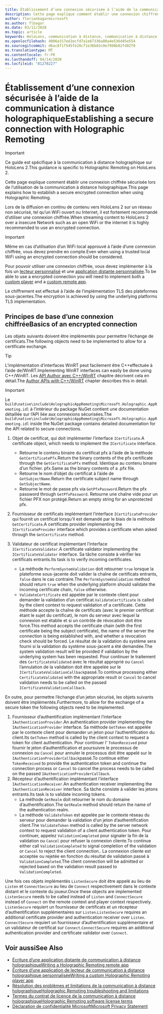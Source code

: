 ```yaml
---
title: Établissement d’une connexion sécurisée à l’aide de la communication à distance holographique
description: Cette page explique comment établir une connexion chiffrée sécurisée lors de l’utilisation de la communication à distance holographique.
author: florianbagarmicrosoft
ms.author: flbagar
ms.date: 03/11/2020
ms.topic: article
keywords: HoloLens, communication à distance, communication à distance holographique
ms.openlocfilehash: 4006a317ed2ecfd7a1e67336a80a4e536d45e554
ms.sourcegitcommit: d6ac8f1f545fe20cf1e36b83c0e7998b82fd02f8
ms.translationtype: MT
ms.contentlocale: fr-FR
ms.lasthandoff: 04/14/2020
ms.locfileid: "81278227"
---
```

# <a name="establishing-a-secure-connection-with-holographic-remoting"></a><span data-ttu-id="b2325-104">Établissement d’une connexion sécurisée à l’aide de la communication à distance holographique</span><span class="sxs-lookup"><span data-stu-id="b2325-104">Establishing a secure connection with Holographic Remoting</span></span>

>[!IMPORTANT]
><span data-ttu-id="b2325-105">Ce guide est spécifique à la communication à distance holographique sur HoloLens 2.</span><span class="sxs-lookup"><span data-stu-id="b2325-105">This guidance is specific to Holographic Remoting on HoloLens 2.</span></span>

<span data-ttu-id="b2325-106">Cette page explique comment établir une connexion chiffrée sécurisée lors de l’utilisation de la communication à distance holographique.</span><span class="sxs-lookup"><span data-stu-id="b2325-106">This page explains how to establish a secure encrypted connection when using Holographic Remoting.</span></span>

<span data-ttu-id="b2325-107">Lors de la diffusion en continu de contenu vers HoloLens 2 sur un réseau non sécurisé, tel qu’un WiFi ouvert ou Internet, il est fortement recommandé d’utiliser une connexion chiffrée.</span><span class="sxs-lookup"><span data-stu-id="b2325-107">When streaming content to HoloLens 2 over a insecure Network such as an open WiFi or the internet it is highly recommended to use an encrypted connection.</span></span>

>[!IMPORTANT]
><span data-ttu-id="b2325-108">Même en cas d’utilisation d’un WiFi local approuvé à l’aide d’une connexion chiffrée, vous devez prendre en compte.</span><span class="sxs-lookup"><span data-stu-id="b2325-108">Even when using a trusted local WiFi using an encrypted connection should be considered.</span></span>

<span data-ttu-id="b2325-109">Pour pouvoir utiliser une connexion chiffrée, vous devez implémenter à la fois un [lecteur personnalisé](holographic-remoting-create-player.md) et une [application distante personnalisée](holographic-remoting-create-host.md).</span><span class="sxs-lookup"><span data-stu-id="b2325-109">To be able to use a encrypted connection you will need to implement both a [custom player](holographic-remoting-create-player.md) and a [custom remote app](holographic-remoting-create-host.md).</span></span>

<span data-ttu-id="b2325-110">Le chiffrement est effectué à l’aide de l’implémentation TLS des plateformes sous-jacentes.</span><span class="sxs-lookup"><span data-stu-id="b2325-110">The encryption is achieved by using the underlying platforms TLS implementation.</span></span>

## <a name="basics-of-an-encrypted-connection"></a><span data-ttu-id="b2325-111">Principes de base d’une connexion chiffrée</span><span class="sxs-lookup"><span data-stu-id="b2325-111">Basics of an encrypted connection</span></span>

<span data-ttu-id="b2325-112">Les objets suivants doivent être implémentés pour permettre l’échange de certificats.</span><span class="sxs-lookup"><span data-stu-id="b2325-112">The following objects need to be implemented to allow for a certificate exchange.</span></span>

>[!TIP]
><span data-ttu-id="b2325-113">L’implémentation d’interfaces WinRT peut facilement être C++effectuée à l’aide de/WinRT.</span><span class="sxs-lookup"><span data-stu-id="b2325-113">Implementing WinRT interfaces can easily be done using C++/WinRT.</span></span> <span data-ttu-id="b2325-114">Les [API Author avec C++/WinRT](https://docs.microsoft.com//windows/uwp/cpp-and-winrt-apis/author-apis) chapitre décrivent cela en détail.</span><span class="sxs-lookup"><span data-stu-id="b2325-114">The [Author APIs with C++/WinRT](https://docs.microsoft.com//windows/uwp/cpp-and-winrt-apis/author-apis) chapter describes this in detail.</span></span>

>[!IMPORTANT]
><span data-ttu-id="b2325-115">Le ```build\native\include\HolographicAppRemoting\Microsoft.Holographic.AppRemoting.idl``` à l’intérieur du package NuGet contient une documentation détaillée sur l’API liée aux connexions sécurisées.</span><span class="sxs-lookup"><span data-stu-id="b2325-115">The ```build\native\include\HolographicAppRemoting\Microsoft.Holographic.AppRemoting.idl``` inside the NuGet package contains detailed documentation for the API related to secure connections.</span></span>

1) <span data-ttu-id="b2325-116">Objet de certificat, qui doit implémenter l’interface ```ICertificate```.</span><span class="sxs-lookup"><span data-stu-id="b2325-116">A certificate object, which needs to implement the ```ICertificate``` interface.</span></span>

    * <span data-ttu-id="b2325-117">Retourne le contenu binaire du certificat pfx à l’aide de la méthode ```GetCertificatePfx```.</span><span class="sxs-lookup"><span data-stu-id="b2325-117">Return the binary contents of the pfx certificate through the ```GetCertificatePfx``` method.</span></span> <span data-ttu-id="b2325-118">Identique au contenu binaire d’un fichier. pfx.</span><span class="sxs-lookup"><span data-stu-id="b2325-118">Same as the binary contents of a .pfx file.</span></span>
    * <span data-ttu-id="b2325-119">Retourne le nom d’objet du certificat à l’aide de ```GetSubjectName```.</span><span class="sxs-lookup"><span data-stu-id="b2325-119">Return the certificate subject name through ```GetSubjectName```.</span></span>
    * <span data-ttu-id="b2325-120">Retourne le mot de passe pfx via ```GetPfxPassword```.</span><span class="sxs-lookup"><span data-stu-id="b2325-120">Return the pfx password through ```GetPfxPassword```.</span></span> <span data-ttu-id="b2325-121">Retourne une chaîne vide pour un fichier PFX non protégé.</span><span class="sxs-lookup"><span data-stu-id="b2325-121">Return an empty string for an unprotected pfx.</span></span>

2) <span data-ttu-id="b2325-122">Fournisseur de certificats implémentant l’interface ```ICertificateProvider``` qui fournit un certificat lorsqu’il est demandé par le biais de la méthode ```GetCertificate```.</span><span class="sxs-lookup"><span data-stu-id="b2325-122">A certificate provider implementing the ```ICertificateProvider``` interface which provides a certificate when asked through the ```GetCertificate``` method.</span></span>

3) <span data-ttu-id="b2325-123">Validateur de certificat implémentant l’interface ```ICertificateValidator```.</span><span class="sxs-lookup"><span data-stu-id="b2325-123">A certificate validator implementing the ```ICertificateValidator``` interface.</span></span> <span data-ttu-id="b2325-124">Sa tâche consiste à vérifier les certificats entrants.</span><span class="sxs-lookup"><span data-stu-id="b2325-124">Its task is to verify incoming certificates.</span></span>
    * <span data-ttu-id="b2325-125">La méthode ```PerformSystemValidation``` doit retourner ```true``` lorsque la plateforme sous-jacente doit valider la chaîne de certificats entrants, ```false``` dans le cas contraire.</span><span class="sxs-lookup"><span data-stu-id="b2325-125">The ```PerformSystemValidation``` method should return ```true``` when the underlying platform should validate the incoming certificate chain, ```false``` otherwise.</span></span>
    * <span data-ttu-id="b2325-126">```ValidateCertificate``` est appelée par le contexte client pour demander la validation d’un certificat.</span><span class="sxs-lookup"><span data-stu-id="b2325-126">```ValidateCertificate``` is called by the client context to request validation of a certificate.</span></span> <span data-ttu-id="b2325-127">Cette méthode accepte la chaîne de certificats (avec le premier certificat étant le sujet du certificat), le nom du serveur avec lequel la connexion est établie et si un contrôle de révocation doit être forcé.</span><span class="sxs-lookup"><span data-stu-id="b2325-127">This method accepts the certificate chain (with the first certificate being the subject certificate), the name of the server the connection is being established with, and whether a revocation check should be forced.</span></span> <span data-ttu-id="b2325-128">Le résultat de la validation du système sera fourni si la validation du système sous-jacent a été demandée.</span><span class="sxs-lookup"><span data-stu-id="b2325-128">The system validation result will be provided if validation by the underlying system has been requested.</span></span> <span data-ttu-id="b2325-129">Pour continuer le traitement des ```CertificateValidated``` avec le résultat approprié ou ```Cancel``` l’annulation de la validation doit être appelée sur le ```ICertificateValidationCallback```passé.</span><span class="sxs-lookup"><span data-stu-id="b2325-129">To continue processing either ```CertificateValidated``` with the appropriate result or ```Cancel``` to cancel validation needs to be called on the passed ```ICertificateValidationCallback```.</span></span>

<span data-ttu-id="b2325-130">En outre, pour permettre l’échange d’un jeton sécurisé, les objets suivants doivent être implémentés.</span><span class="sxs-lookup"><span data-stu-id="b2325-130">Furthermore, to allow for the exchange of a secure token the following objects need to be implemented.</span></span>

1) <span data-ttu-id="b2325-131">Fournisseur d’authentification implémentant l’interface ```IAuthenticationProvider```.</span><span class="sxs-lookup"><span data-stu-id="b2325-131">An authentication provider implementing the ```IAuthenticationProvider``` interface.</span></span> <span data-ttu-id="b2325-132">Sa méthode ```GetToken``` est appelée par le contexte client pour demander un jeton pour l’authentification du client.</span><span class="sxs-lookup"><span data-stu-id="b2325-132">Its ```GetToken``` method is called by the client context to request a token for client authentication.</span></span> <span data-ttu-id="b2325-133">Pour continuer l' ```TokenReceived``` pour fournir le jeton d’authentification et poursuivre le processus de connexion ou ```Cancel``` pour annuler le processus doit être appelé sur le ```IAuthenticationProviderCallback```passé.</span><span class="sxs-lookup"><span data-stu-id="b2325-133">To continue either ```TokenReceived``` to provide the authentication token and continue the connection process or ```Cancel``` to cancel the process needs to be called on the passed ```IAuthenticationProviderCallback```.</span></span>
2) <span data-ttu-id="b2325-134">Récepteur d’authentification implémentant l’interface ```IAuthenticationReceiver```.</span><span class="sxs-lookup"><span data-stu-id="b2325-134">An authentication receiver implementing the ```IAuthenticationReceiver``` interface.</span></span> <span data-ttu-id="b2325-135">Sa tâche consiste à valider les jetons entrants.</span><span class="sxs-lookup"><span data-stu-id="b2325-135">Its task is to validate incoming tokens.</span></span>
    * <span data-ttu-id="b2325-136">La méthode ```GetRealm``` doit retourner le nom du domaine d’authentification.</span><span class="sxs-lookup"><span data-stu-id="b2325-136">The ```GetRealm``` method should return the name of the authentication realm.</span></span>
    * <span data-ttu-id="b2325-137">La méthode ```ValidateToken``` est appelée par le contexte réseau du serveur pour demander la validation d’un jeton d’authentification client.</span><span class="sxs-lookup"><span data-stu-id="b2325-137">The ```ValidateToken``` method is called by the server network context to request validation of a client authentication token.</span></span> <span data-ttu-id="b2325-138">Pour continuer, appelez ```ValidationCompleted``` pour signaler la fin de la validation ou ```Cancel``` pour refuser la connexion cliente.</span><span class="sxs-lookup"><span data-stu-id="b2325-138">To continue either call ```ValidationCompleted``` to signal completion of the validation or ```Cancel``` to reject the client connection..</span></span> <span data-ttu-id="b2325-139">La connexion cliente est acceptée ou rejetée en fonction du résultat de validation passé à ```ValidationCompleted```.</span><span class="sxs-lookup"><span data-stu-id="b2325-139">The client connection will be admitted or rejected based on the validation result passed to ```ValidationCompleted```.</span></span> 

<span data-ttu-id="b2325-140">Une fois ces objets implémentés ```ListenSecure``` doit être appelé au lieu de ```Listen``` et ```ConnectSecure``` au lieu de ```Connect``` respectivement dans le contexte distant et le contexte du joueur.</span><span class="sxs-lookup"><span data-stu-id="b2325-140">Once these objects are implemented ```ListenSecure``` needs to be called instead of ```Listen``` and ```ConnectSecure``` instead of ```Connect``` on the remote context and player context respectively.</span></span> <span data-ttu-id="b2325-141">```ListenSecure``` requiert un fournisseur de certificats et un récepteur d’authentification supplémentaires sur ```Listen```.</span><span class="sxs-lookup"><span data-stu-id="b2325-141">```ListenSecure``` requires an additional certificate provider and authentication receiver over ```Listen```.</span></span> <span data-ttu-id="b2325-142">```ConnectSecure``` requiert un fournisseur d’authentification supplémentaire et un validateur de certificat sur ```Connect```.</span><span class="sxs-lookup"><span data-stu-id="b2325-142">```ConnectSecure``` requires an additional authentication provider and certificate validator over ```Connect```.</span></span>

## <a name="see-also"></a><span data-ttu-id="b2325-143">Voir aussi</span><span class="sxs-lookup"><span data-stu-id="b2325-143">See Also</span></span>
* [<span data-ttu-id="b2325-144">Écriture d’une application distante de communication à distance holographique</span><span class="sxs-lookup"><span data-stu-id="b2325-144">Writing a Holographic Remoting remote app</span></span>](holographic-remoting-create-host.md)
* [<span data-ttu-id="b2325-145">Écriture d’une application de lecteur de communication à distance holographique personnalisée</span><span class="sxs-lookup"><span data-stu-id="b2325-145">Writing a custom Holographic Remoting player app</span></span>](holographic-remoting-create-player.md)
* [<span data-ttu-id="b2325-146">Résolution des problèmes et limitations de la communication à distance holographique</span><span class="sxs-lookup"><span data-stu-id="b2325-146">Holographic Remoting troubleshooting and limitations</span></span>](holographic-remoting-troubleshooting.md)
* [<span data-ttu-id="b2325-147">Termes du contrat de licence de la communication à distance holographique</span><span class="sxs-lookup"><span data-stu-id="b2325-147">Holographic Remoting software license terms</span></span>](https://docs.microsoft.com//legal/mixed-reality/microsoft-holographic-remoting-software-license-terms)
* [<span data-ttu-id="b2325-148">Déclaration de confidentialité Microsoft</span><span class="sxs-lookup"><span data-stu-id="b2325-148">Microsoft Privacy Statement</span></span>](https://go.microsoft.com/fwlink/?LinkId=521839)
